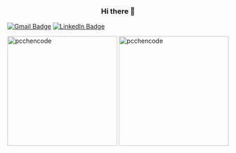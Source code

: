 <!-- https://rahuldkjain.github.io/gh-profile-readme-generator/ -->
<!-- https://www.vectorlogo.zone/ -->
<h3 align="center">Hi there 👋</h3>

[![Gmail Badge](https://img.shields.io/badge/-pochuchen1228@gmail.com-c14438?style=flat-square&logo=Gmail&logoColor=white&link=mailto:pochuchen1228@gmail.com)](mailto:pochuchen1228@gmail.com)
[![LinkedIn Badge](https://img.shields.io/badge/-PoChuChen-blue?style=flat-square&logo=LinkedIn&logoColor=white&link=https://www.linkedin.com/in/po-chu-chen/)](https://www.linkedin.com/in/po-chu-chen/)
  
<p>
<img align="center" width="250" src="https://github-readme-stats.vercel.app/api?username=pcchencode&show_icons=true&locale=en" alt="pcchencode" />

<img align="center" width="250" src="https://github-readme-streak-stats.herokuapp.com/?user=pcchencode&" alt="pcchencode" />
</p>
